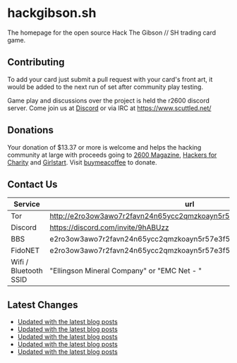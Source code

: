 # hackgibson.sh
The homepage for the open source Hack The Gibson // SH trading card game.


## Contributing

To add your card just submit a pull request with your card's front art, it would be added to the next run of set after community play testing.

Game play and discussions over the project is held the r2600 discord server. Come join us at [Discord](https://discord.com/invite/9hABUzz) or via IRC at https://www.scuttled.net/


## Donations

Your donation of $13.37 or more is welcome and helps the hacking community at large with proceeds going to [2600 Magazine](https://2600.com/), [Hackers for Charity](https://hackersforcharity.org) and [Girlstart](https://girlstart.org).  Visit [buymeacoffee](https://www.buymeacoffee.com/hackgibson.sh) to donate.


## Contact Us

Service | url
-|-
Tor | http://e2ro3ow3awo7r2favn24n65ycc2qmzkoayn5r57e3f56nvjwdcgg32ad.onion
Discord | https://discord.com/invite/9hABUzz
BBS | e2ro3ow3awo7r2favn24n65ycc2qmzkoayn5r57e3f56nvjwdcgg32ad.onion:23
FidoNET | e2ro3ow3awo7r2favn24n65ycc2qmzkoayn5r57e3f56nvjwdcgg32ad.onion:24554
Wifi / Bluetooth SSID | "Ellingson Mineral Company" or "EMC Net - <fidonet address>"

## Latest Changes
<!-- BLOG-POST-LIST:START -->
- [Updated with the latest blog posts](https://github.com/DFW2600/hackgibson.sh/commit/a6d4f4b2d5b469f3c09742d4726d957de8f3e680)
- [Updated with the latest blog posts](https://github.com/DFW2600/hackgibson.sh/commit/4b38e0bf62ec83f111c8e26dba7277e6c2e71460)
- [Updated with the latest blog posts](https://github.com/DFW2600/hackgibson.sh/commit/37143b9d8fcce4f6dc097b84cf8fcfeb65ad5b19)
- [Updated with the latest blog posts](https://github.com/DFW2600/hackgibson.sh/commit/41e11e43e329febd9d0c63ac2813ac1b7f861892)
- [Updated with the latest blog posts](https://github.com/DFW2600/hackgibson.sh/commit/1dd2ed15d43d92b8408c690a58d4b6c037e8e653)
<!-- BLOG-POST-LIST:END -->
